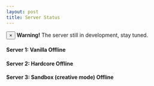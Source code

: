 ```yaml
---
layout: post
title: Server Status
---
```


<div class="alert alert-warning alert-dismissible" role="alert">
  <button type="button" class="close" data-dismiss="alert" aria-label="Close"><span aria-hidden="true">&times;</span></button>
  <strong>Warning!</strong> The server still in development, stay tuned.
</div>

<h4>Server 1: Vanilla <span class="label label-danger">Offline</span></h4>

<h4>Server 2: Hardcore <span class="label label-danger">Offline</span></h4>

<h4>Server 3: Sandbox (creative mode) <span class="label label-danger">Offline</span></h4>
